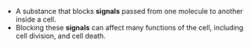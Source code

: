 - A substance that blocks **signals** passed from one molecule to another inside a cell.
- Blocking these **signals** can affect many functions of the cell, including cell division, and cell death.